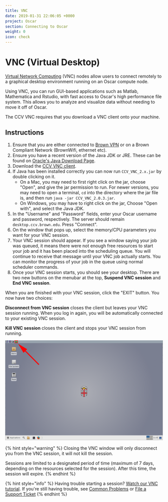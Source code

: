 ```yaml
---
title: VNC
date: 2019-01-31 22:06:05 +0000
project: Oscar
section: Connecting to Oscar
weight: 0
icon: check
---
```


# VNC (Virtual Desktop)

[Virtual Network Computing](http://en.wikipedia.org/wiki/Virtual\_Network\_Computing) (VNC) nodes allow users to connect remotely to a graphical desktop environment running on an Oscar compute node.

Using VNC, you can run GUI-based applications such as Matlab, Mathematica and Rstudio, with fast access to Oscar's high performance file system. This allows you to analyze and visualize data without needing to move it off of Oscar.

The CCV VNC requires that you download a VNC client onto your machine.

## Instructions

1. Ensure that you are either connected to [Brown VPN](http://vpn.brown.edu) or on a Brown Compliant Network (BrownWifi, ethernet etc).&#x20;
2. Ensure you have a recent version of the Java JDK or JRE. These can be found on [Oracle's Java Download Page](http://www.oracle.com/technetwork/java/javase/downloads/).
3. Download the [CCV VNC client](https://brownbox.brown.edu/download.php?hash=b00a6c89).
4. If Java has been installed correctly you can now run `CCV_VNC_2.x.jar` by double clicking on it.&#x20;
   * On a Mac, you may need to first right click on the jar, choose "Open", and give the jar permission to run. For newer versions, you may need to open a terminal, `cd` into the directory where the jar file is, and then run `java -jar CCV_VNC_2.0.3.jar`.
   * On Windows, you may have to right click on the jar, Choose "Open with", and select the Java JDK.
5. In the "Username" and "Password" fields, enter your Oscar username and password, respectively. The server should remain `desktop.ccv.brown.edu`. Press "Connect".
6. On the window that pops up, select the memory/CPU parameters you want for your VNC session.
7. Your VNC session should appear. If you see a window saying your job was queued, it means there were not enough free resources to start your job and it has been placed into the scheduling queue. You will continue to receive that message until your VNC job actually starts. You can monitor the progress of your job in the queue using normal scheduler commands.
8. Once your VNC session starts, you should see your desktop. There are two new buttons on the menubar at the top, **Suspend VNC session** and **End VNC session**.

When you are finished with your VNC session, click the "EXIT" button. You now have two choices:

**Disconnect from VNC session** closes the client but leaves your VNC session running. When you log in again, you will be automatically connected to your existing VNC session.

**Kill VNC session** closes the client and stops your VNC session from running.

![The "EXIT" button can be found in the top left of the VNC Window. ](<../.gitbook/assets/image (24).png>)

{% hint style="warning" %}
Closing the VNC window will only disconnect you from the VNC session, it will not kill the session.

Sessions are limited to a designated period of time (maximum of 7 days, depending on the resources selected for the session). After this time, the session will expire.
{% endhint %}

{% hint style="info" %}
Having trouble starting a session? [Watch our VNC tutorial](https://brown.hosted.panopto.com/Panopto/Pages/Viewer.aspx?id=9d443b81-6620-4952-8451-acf70133c703). If you're still having trouble, see [Common Problems](../getting-help/common-problems.md) or [File a Support Ticket](../getting-help/ticket.md)
{% endhint %}
